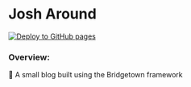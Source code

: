 # Josh Around

[![Deploy to GitHub pages](https://github.com/jhunschejones/josh_around/actions/workflows/gh-pages.yml/badge.svg)](https://github.com/jhunschejones/josh_around/actions/workflows/gh-pages.yml)

### Overview:
🚧 A small blog built using the Bridgetown framework
